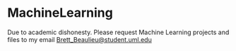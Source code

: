 # MachineLearning
Due to academic dishonesty. Please request Machine Learning projects and files to my email Brett_Beaulieu@student.uml.edu
